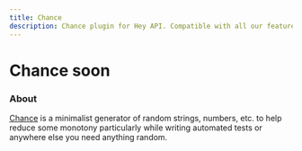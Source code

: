 ```yaml
---
title: Chance
description: Chance plugin for Hey API. Compatible with all our features.
---
```


<script setup lang="ts">
import FeatureStatus from '@components/FeatureStatus.vue';
</script>

# Chance <span data-soon>soon</span>

<FeatureStatus issueNumber=2497 name="Chance" />

### About

[Chance](https://chancejs.com/) is a minimalist generator of random strings, numbers, etc. to help reduce some monotony particularly while writing automated tests or anywhere else you need anything random.

<!--@include: ../../partials/sponsors.md-->
